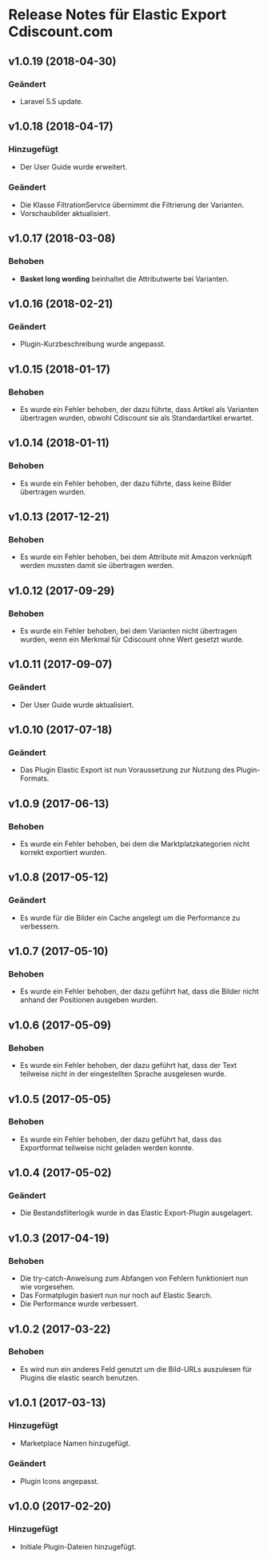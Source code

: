 # Release Notes für Elastic Export Cdiscount.com

## v1.0.19 (2018-04-30)

### Geändert
- Laravel 5.5 update.

## v1.0.18 (2018-04-17)

### Hinzugefügt
- Der User Guide wurde erweitert.

### Geändert
- Die Klasse FiltrationService übernimmt die Filtrierung der Varianten.
- Vorschaubilder aktualisiert.

## v1.0.17 (2018-03-08)

### Behoben
- **Basket long wording** beinhaltet die Attributwerte bei Varianten.

## v1.0.16 (2018-02-21)

### Geändert
- Plugin-Kurzbeschreibung wurde angepasst.

## v1.0.15 (2018-01-17)

### Behoben
- Es wurde ein Fehler behoben, der dazu führte, dass Artikel als Varianten übertragen wurden, obwohl Cdiscount sie als Standardartikel erwartet.

## v1.0.14 (2018-01-11)

### Behoben
- Es wurde ein Fehler behoben, der dazu führte, dass keine Bilder übertragen wurden.

## v1.0.13 (2017-12-21)

### Behoben
- Es wurde ein Fehler behoben, bei dem Attribute mit Amazon verknüpft werden mussten damit sie übertragen werden.

## v1.0.12 (2017-09-29)

### Behoben
- Es wurde ein Fehler behoben, bei dem Varianten nicht übertragen wurden, wenn ein Merkmal für Cdiscount ohne Wert gesetzt wurde.

## v1.0.11 (2017-09-07)

### Geändert
- Der User Guide wurde aktualisiert.

## v1.0.10 (2017-07-18)

### Geändert
- Das Plugin Elastic Export ist nun Voraussetzung zur Nutzung des Plugin-Formats.

## v1.0.9 (2017-06-13)

### Behoben
- Es wurde ein Fehler behoben, bei dem die Marktplatzkategorien nicht korrekt exportiert wurden.

## v1.0.8 (2017-05-12)

### Geändert
- Es wurde für die Bilder ein Cache angelegt um die Performance zu verbessern.

## v1.0.7 (2017-05-10)

### Behoben
- Es wurde ein Fehler behoben, der dazu geführt hat, dass die Bilder nicht anhand der Positionen ausgeben wurden.

## v1.0.6 (2017-05-09)

### Behoben
- Es wurde ein Fehler behoben, der dazu geführt hat, dass der Text teilweise nicht in der eingestellten Sprache ausgelesen wurde.

## v1.0.5 (2017-05-05)

### Behoben
- Es wurde ein Fehler behoben, der dazu geführt hat, dass das Exportformat teilweise nicht geladen werden konnte.

## v1.0.4 (2017-05-02)

### Geändert
- Die Bestandsfilterlogik wurde in das Elastic Export-Plugin ausgelagert.

## v1.0.3 (2017-04-19)

### Behoben
- Die try-catch-Anweisung zum Abfangen von Fehlern funktioniert nun wie vorgesehen.
- Das Formatplugin basiert nun nur noch auf Elastic Search.
- Die Performance wurde verbessert.

## v1.0.2 (2017-03-22)

### Behoben
- Es wird nun ein anderes Feld genutzt um die Bild-URLs auszulesen für Plugins die elastic search benutzen.

## v1.0.1 (2017-03-13)

### Hinzugefügt
- Marketplace Namen hinzugefügt.

### Geändert
- Plugin Icons angepasst.

## v1.0.0 (2017-02-20)

### Hinzugefügt
- Initiale Plugin-Dateien hinzugefügt.
